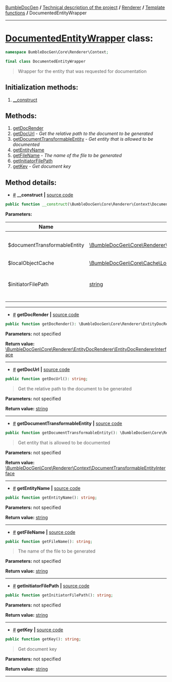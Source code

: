 <!-- {% raw %} -->
<embed> <a href="/docs/README.md">BumbleDocGen</a> <b>/</b> <a href="/docs/tech/readme.md">Technical description of the project</a> <b>/</b> <a href="/docs/tech/3.renderer/readme.md">Renderer</a> <b>/</b> <a href="/docs/tech/3.renderer/twigCustomFunctions.md">Template functions</a> <b>/</b> DocumentedEntityWrapper<hr> </embed>

<h1>
    <a href="https://github.com/bumble-tech/bumble-doc-gen/blob/master/src/Core/Renderer/Context/DocumentedEntityWrapper.php#L14">DocumentedEntityWrapper</a> class:
</h1>





```php
namespace BumbleDocGen\Core\Renderer\Context;

final class DocumentedEntityWrapper
```

<blockquote>Wrapper for the entity that was requested for documentation</blockquote>






<h2>Initialization methods:</h2>

<ol>
<li>
    <a href="#m-construct">__construct</a>
    </li>
</ol>

<h2>Methods:</h2>

<ol>
<li>
    <a href="#mgetdocrender">getDocRender</a>
    </li>
<li>
    <a href="#mgetdocurl">getDocUrl</a>
    - <i>Get the relative path to the document to be generated</i></li>
<li>
    <a href="#mgetdocumenttransformableentity">getDocumentTransformableEntity</a>
    - <i>Get entity that is allowed to be documented</i></li>
<li>
    <a href="#mgetentityname">getEntityName</a>
    </li>
<li>
    <a href="#mgetfilename">getFileName</a>
    - <i>The name of the file to be generated</i></li>
<li>
    <a href="#mgetinitiatorfilepath">getInitiatorFilePath</a>
    </li>
<li>
    <a href="#mgetkey">getKey</a>
    - <i>Get document key</i></li>
</ol>







<h2>Method details:</h2>

<div class='method_description-block'>

<ul>
<li><a name="m-construct" href="#m-construct">#</a>
 <b>__construct</b>
    <b>|</b> <a href="https://github.com/bumble-tech/bumble-doc-gen/blob/master/src/Core/Renderer/Context/DocumentedEntityWrapper.php#L20">source code</a></li>
</ul>

```php
public function __construct(\BumbleDocGen\Core\Renderer\Context\DocumentTransformableEntityInterface $documentTransformableEntity, \BumbleDocGen\Core\Cache\LocalCache\LocalObjectCache $localObjectCache, string $initiatorFilePath);
```



<b>Parameters:</b>

<table>
    <thead>
    <tr>
        <th>Name</th>
        <th>Type</th>
        <th>Description</th>
    </tr>
    </thead>
    <tbody>
            <tr>
            <td>$documentTransformableEntity</td>
            <td><a href='https://github.com/bumble-tech/bumble-doc-gen/blob/master/src/Core/Renderer/Context/DocumentTransformableEntityInterface.php'>\BumbleDocGen\Core\Renderer\Context\DocumentTransformableEntityInterface</a></td>
            <td>An entity that is allowed to be documented</td>
        </tr>
            <tr>
            <td>$localObjectCache</td>
            <td><a href='https://github.com/bumble-tech/bumble-doc-gen/blob/master/src/Core/Cache/LocalCache/LocalObjectCache.php'>\BumbleDocGen\Core\Cache\LocalCache\LocalObjectCache</a></td>
            <td>-</td>
        </tr>
            <tr>
            <td>$initiatorFilePath</td>
            <td><a href='https://www.php.net/manual/en/language.types.string.php'>string</a></td>
            <td>The file in which the documentation of the entity was requested</td>
        </tr>
        </tbody>
</table>



</div>
<hr>
<div class='method_description-block'>

<ul>
<li><a name="mgetdocrender" href="#mgetdocrender">#</a>
 <b>getDocRender</b>
    <b>|</b> <a href="https://github.com/bumble-tech/bumble-doc-gen/blob/master/src/Core/Renderer/Context/DocumentedEntityWrapper.php#L27">source code</a></li>
</ul>

```php
public function getDocRender(): \BumbleDocGen\Core\Renderer\EntityDocRenderer\EntityDocRendererInterface;
```



<b>Parameters:</b> not specified

<b>Return value:</b> <a href='https://github.com/bumble-tech/bumble-doc-gen/blob/master/src/Core/Renderer/EntityDocRenderer/EntityDocRendererInterface.php'>\BumbleDocGen\Core\Renderer\EntityDocRenderer\EntityDocRendererInterface</a>


</div>
<hr>
<div class='method_description-block'>

<ul>
<li><a name="mgetdocurl" href="#mgetdocurl">#</a>
 <b>getDocUrl</b>
    <b>|</b> <a href="https://github.com/bumble-tech/bumble-doc-gen/blob/master/src/Core/Renderer/Context/DocumentedEntityWrapper.php#L88">source code</a></li>
</ul>

```php
public function getDocUrl(): string;
```

<blockquote>Get the relative path to the document to be generated</blockquote>

<b>Parameters:</b> not specified

<b>Return value:</b> <a href='https://www.php.net/manual/en/language.types.string.php'>string</a>


</div>
<hr>
<div class='method_description-block'>

<ul>
<li><a name="mgetdocumenttransformableentity" href="#mgetdocumenttransformableentity">#</a>
 <b>getDocumentTransformableEntity</b>
    <b>|</b> <a href="https://github.com/bumble-tech/bumble-doc-gen/blob/master/src/Core/Renderer/Context/DocumentedEntityWrapper.php#L80">source code</a></li>
</ul>

```php
public function getDocumentTransformableEntity(): \BumbleDocGen\Core\Renderer\Context\DocumentTransformableEntityInterface;
```

<blockquote>Get entity that is allowed to be documented</blockquote>

<b>Parameters:</b> not specified

<b>Return value:</b> <a href='https://github.com/bumble-tech/bumble-doc-gen/blob/master/src/Core/Renderer/Context/DocumentTransformableEntityInterface.php'>\BumbleDocGen\Core\Renderer\Context\DocumentTransformableEntityInterface</a>


</div>
<hr>
<div class='method_description-block'>

<ul>
<li><a name="mgetentityname" href="#mgetentityname">#</a>
 <b>getEntityName</b>
    <b>|</b> <a href="https://github.com/bumble-tech/bumble-doc-gen/blob/master/src/Core/Renderer/Context/DocumentedEntityWrapper.php#L40">source code</a></li>
</ul>

```php
public function getEntityName(): string;
```



<b>Parameters:</b> not specified

<b>Return value:</b> <a href='https://www.php.net/manual/en/language.types.string.php'>string</a>


</div>
<hr>
<div class='method_description-block'>

<ul>
<li><a name="mgetfilename" href="#mgetfilename">#</a>
 <b>getFileName</b>
    <b>|</b> <a href="https://github.com/bumble-tech/bumble-doc-gen/blob/master/src/Core/Renderer/Context/DocumentedEntityWrapper.php#L72">source code</a></li>
</ul>

```php
public function getFileName(): string;
```

<blockquote>The name of the file to be generated</blockquote>

<b>Parameters:</b> not specified

<b>Return value:</b> <a href='https://www.php.net/manual/en/language.types.string.php'>string</a>


</div>
<hr>
<div class='method_description-block'>

<ul>
<li><a name="mgetinitiatorfilepath" href="#mgetinitiatorfilepath">#</a>
 <b>getInitiatorFilePath</b>
    <b>|</b> <a href="https://github.com/bumble-tech/bumble-doc-gen/blob/master/src/Core/Renderer/Context/DocumentedEntityWrapper.php#L96">source code</a></li>
</ul>

```php
public function getInitiatorFilePath(): string;
```



<b>Parameters:</b> not specified

<b>Return value:</b> <a href='https://www.php.net/manual/en/language.types.string.php'>string</a>


</div>
<hr>
<div class='method_description-block'>

<ul>
<li><a name="mgetkey" href="#mgetkey">#</a>
 <b>getKey</b>
    <b>|</b> <a href="https://github.com/bumble-tech/bumble-doc-gen/blob/master/src/Core/Renderer/Context/DocumentedEntityWrapper.php#L35">source code</a></li>
</ul>

```php
public function getKey(): string;
```

<blockquote>Get document key</blockquote>

<b>Parameters:</b> not specified

<b>Return value:</b> <a href='https://www.php.net/manual/en/language.types.string.php'>string</a>


</div>
<hr>

<!-- {% endraw %} -->